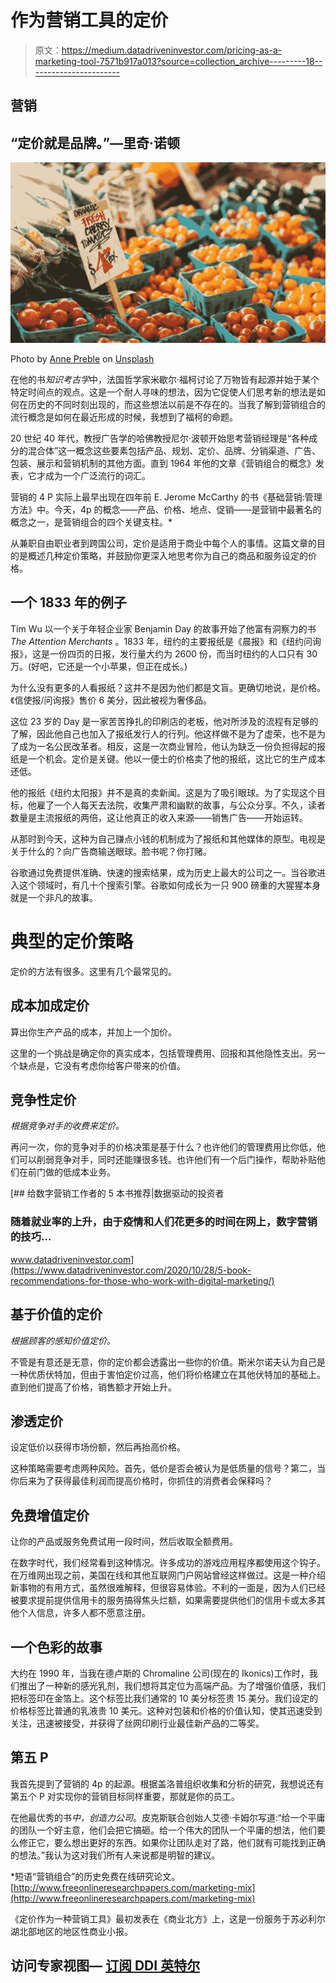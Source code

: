 # 作为营销工具的定价

> 原文：<https://medium.datadriveninvestor.com/pricing-as-a-marketing-tool-7571b917a013?source=collection_archive---------18----------------------->

## 营销

## “定价就是品牌。”—里奇·诺顿

![](img/8da2d0e5802cd8eeed36ed52074803ee.png)

Photo by [Anne Preble](https://unsplash.com/@annepreble?utm_source=unsplash&utm_medium=referral&utm_content=creditCopyText) on [Unsplash](https://unsplash.com/s/photos/price?utm_source=unsplash&utm_medium=referral&utm_content=creditCopyText)

在他的书*知识考古学*中，法国哲学家米歇尔·福柯讨论了万物皆有起源并始于某个特定时间点的观点。这是一个耐人寻味的想法，因为它促使人们思考新的想法是如何在历史的不同时刻出现的，而这些想法以前是不存在的。当我了解到营销组合的流行概念是如何在最近形成的时候，我想到了福柯的命题。

20 世纪 40 年代，教授广告学的哈佛教授尼尔·波顿开始思考营销经理是“各种成分的混合体”这一概念这些要素包括产品、规划、定价、品牌、分销渠道、广告、包装、展示和营销机制的其他方面。直到 1964 年他的文章《营销组合的概念》发表，它才成为一个广泛流行的词汇。

营销的 4 P 实际上最早出现在四年前 E. Jerome McCarthy 的书《基础营销:管理方法》中。今天，4p 的概念——产品、价格、地点、促销——是营销中最著名的概念之一，是营销组合的四个关键支柱。*

从兼职自由职业者到跨国公司，定价是适用于商业中每个人的事情。这篇文章的目的是概述几种定价策略，并鼓励你更深入地思考你为自己的商品和服务设定的价格。

## **一个 1833 年的例子**

Tim Wu 以一个关于年轻企业家 Benjamin Day 的故事开始了他富有洞察力的书 *The Attention Merchants* 。1833 年，纽约的主要报纸是《晨报》和《纽约问询报》，这是一份四页的日报，发行量大约为 2600 份，而当时纽约的人口只有 30 万。(好吧，它还是一个小苹果，但正在成长。)

为什么没有更多的人看报纸？这并不是因为他们都是文盲。更确切地说，是价格。《信使报/问询报》售价 6 美分，因此被视为奢侈品。

这位 23 岁的 Day 是一家苦苦挣扎的印刷店的老板，他对所涉及的流程有足够的了解，因此他自己也加入了报纸发行人的行列。他这样做不是为了虚荣，也不是为了成为一名公民改革者。相反，这是一次商业冒险，他认为缺乏一份负担得起的报纸是一个机会。定价是关键。他以一便士的价格卖了他的报纸，这比它的生产成本还低。

他的报纸《纽约太阳报》并不是真的卖新闻。这是为了吸引眼球。为了实现这个目标，他雇了一个人每天去法院，收集严肃和幽默的故事，与公众分享。不久，读者数量是主流报纸的两倍，这让他真正的收入来源——销售广告——开始运转。

从那时到今天，这种为自己赚点小钱的机制成为了报纸和其他媒体的原型。电视是关于什么的？向广告商输送眼球。脸书呢？你打赌。

谷歌通过免费提供准确、快速的搜索结果，成为历史上最大的公司之一。当谷歌进入这个领域时，有几十个搜索引擎。谷歌如何成长为一只 900 磅重的大猩猩本身就是一个非凡的故事。

# **典型的定价策略**

定价的方法有很多。这里有几个最常见的。

## **成本加成定价**

算出你生产产品的成本，并加上一个加价。

这里的一个挑战是确定你的真实成本，包括管理费用、回报和其他隐性支出。另一个缺点是，它没有考虑你给客户带来的价值。

## **竞争性定价**

*根据竞争对手的收费来定价。*

再问一次，你的竞争对手的价格决策是基于什么？也许他们的管理费用比你低，他们可以削弱竞争对手，同时还能赚很多钱。也许他们有一个后门操作，帮助补贴他们在前门做的低成本业务。

[](https://www.datadriveninvestor.com/2020/10/28/5-book-recommendations-for-those-who-work-with-digital-marketing/) [## 给数字营销工作者的 5 本书推荐|数据驱动的投资者

### 随着就业率的上升，由于疫情和人们花更多的时间在网上，数字营销的技巧…

www.datadriveninvestor.com](https://www.datadriveninvestor.com/2020/10/28/5-book-recommendations-for-those-who-work-with-digital-marketing/) 

## **基于价值的定价**

*根据顾客的感知价值定价。*

不管是有意还是无意，你的定价都会透露出一些你的价值。斯米尔诺夫认为自己是一种优质伏特加，但由于害怕定价过高，他们将价格建立在其他伏特加的基础上。直到他们提高了价格，销售额才开始上升。

## **渗透定价**

设定低价以获得市场份额，然后再抬高价格。

这种策略需要考虑两种风险。首先，低价是否会被认为是低质量的信号？第二，当你后来为了获得最佳利润而提高价格时，你抓住的消费者会保释吗？

## **免费增值定价**

让你的产品或服务免费试用一段时间，然后收取全额费用。

在数字时代，我们经常看到这种情况。许多成功的游戏应用程序都使用这个钩子。在万维网出现之前，美国在线和其他互联网门户网站曾经这样做过。这是一种介绍新事物的有用方式，虽然很难解释，但很容易体验。不利的一面是，因为人们已经被要求提前提供信用卡的服务搞得焦头烂额，如果需要提供他们的信用卡或太多其他个人信息，许多人都不愿意注册。

## **一个色彩的故事**

大约在 1990 年，当我在德卢斯的 Chromaline 公司(现在的 Ikonics)工作时，我们推出了一种新的感光乳剂，我们想将其定位为高端产品。为了增强价值感，我们把标签印在金箔上。这个标签比我们通常的 10 美分标签贵 15 美分。我们设定的价格标签比普通的乳液贵 10 美元。这种对包装和价格的价值认知，使其迅速受到关注，迅速被接受，并获得了丝网印刷行业最佳新产品的二等奖。

## **第五 P**

我首先提到了营销的 4p 的起源。根据盖洛普组织收集和分析的研究，我想说还有第五个 P 对实现你的营销目标同样重要，那就是你的员工。

在他最优秀的书*中，创造力公司*。皮克斯联合创始人艾德·卡姆尔写道:“给一个平庸的团队一个好主意，他们会把它搞砸。给一个伟大的团队一个平庸的想法，他们要么修正它，要么想出更好的东西。如果你让团队走对了路，他们就有可能找到正确的想法。”我认为这对我们所有人来说都是明智的建议。

*短语“营销组合”的历史免费在线研究论文。
[http://www.freeonlineresearchpapers.com/marketing-mix](http://www.freeonlineresearchpapers.com/marketing-mix)

《定价作为一种营销工具》最初发表在《商业北方》上，这是一份服务于苏必利尔湖北部地区的地区性商业小报。

## 访问专家视图— [订阅 DDI 英特尔](https://datadriveninvestor.com/ddi-intel)